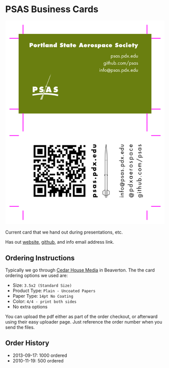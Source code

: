 # PSAS Business Cards

![Card preview](preview.png)

Current card that we hand out during presentations, etc.

Has out [website](http://psas.pdx.edu), [github](https://github.com/psas), and info email address link.


## Ordering Instructions

Typically we go through [Cedar House Media](http://cedarhousemedia.com) in Beaverton. The the card ordering options we used are:

 - Size: `3.5x2 (Standard Size)`
 - Product Type: `Plain - Uncoated Papers`
 - Paper Type: `14pt No Coating`
 - Color: `4/4 - print both sides`
 - No extra options

You can upload the pdf either as part of the order checkout, or afterward using their easy uploader page. Just reference the order number when you send the files.


## Order History

 - 2013-09-17: 1000 ordered
 - 2010-11-19:  500 ordered
